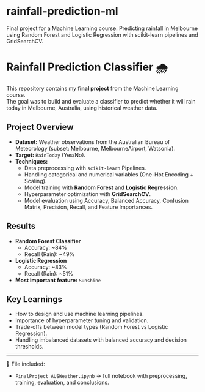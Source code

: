 # rainfall-prediction-ml
Final project for a Machine Learning course. Predicting rainfall in Melbourne using Random Forest and Logistic Regression with scikit-learn pipelines and GridSearchCV.
# Rainfall Prediction Classifier 🌧️

This repository contains my **final project** from the Machine Learning course.  
The goal was to build and evaluate a classifier to predict whether it will rain today in Melbourne, Australia, using historical weather data.

## Project Overview
- **Dataset:** Weather observations from the Australian Bureau of Meteorology (subset: Melbourne, MelbourneAirport, Watsonia).
- **Target:** `RainToday` (Yes/No).
- **Techniques:**
  - Data preprocessing with `scikit-learn` Pipelines.
  - Handling categorical and numerical variables (One-Hot Encoding + Scaling).
  - Model training with **Random Forest** and **Logistic Regression**.
  - Hyperparameter optimization with **GridSearchCV**.
  - Model evaluation using Accuracy, Balanced Accuracy, Confusion Matrix, Precision, Recall, and Feature Importances.

## Results
- **Random Forest Classifier**
  - Accuracy: ~84%
  - Recall (Rain): ~49%
- **Logistic Regression**
  - Accuracy: ~83%
  - Recall (Rain): ~51%
- **Most important feature:** `Sunshine`

## Key Learnings
- How to design and use machine learning pipelines.
- Importance of hyperparameter tuning and validation.
- Trade-offs between model types (Random Forest vs Logistic Regression).
- Handling imbalanced datasets with balanced accuracy and decision thresholds.

---

📌 File included:
- `FinalProject_AUSWeather.ipynb` → full notebook with preprocessing, training, evaluation, and conclusions.
